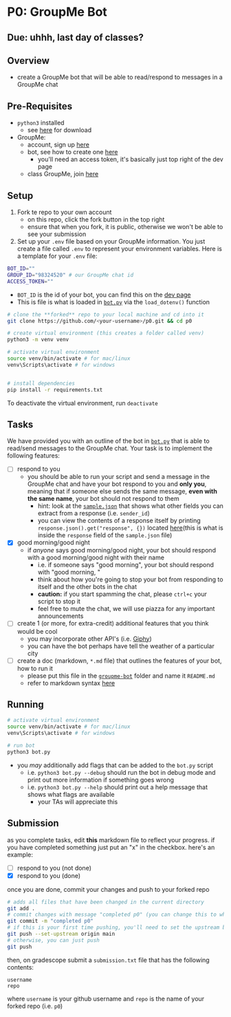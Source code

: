 # P0: GroupMe Bot

## Due: uhhh, last day of classes?

## Overview

- create a GroupMe bot that will be able to read/respond to messages in a GroupMe chat

## Pre-Requisites

- `python3` installed
  - see [here](https://www.python.org/downloads/) for download
- GroupMe:
  - account, sign up [here](https://groupme.com/en-US/register)
  - bot, see how to create one [here](https://dev.groupme.com/tutorials/bots)
    - you'll need an access token, it's basically just top right of the dev page
  - class GroupMe, join [here](https://groupme.com/join_group/98324520/GpX1Owv6)

## Setup

1. Fork te repo to your own account
    - on this repo, click the fork button in the top right
    - ensure that when you fork, it is public, otherwise we won't be able to see your submission
2. Set up your `.env` file based on your GroupMe information. You just create a file called `.env` to represent your environment variables. Here is a template for your `.env` file:

```bash
BOT_ID=""
GROUP_ID="98324520" # our GroupMe chat id
ACCESS_TOKEN="" 
```

- `BOT_ID` is the id of your bot, you can find this on the [dev page](https://dev.groupme.com/bots)
- This is file is what is loaded in [`bot.py`](./groupme-bot/bot.py#L7) via the `load_dotenv()` function

```bash
# clone the **forked** repo to your local machine and cd into it 
git clone https://github.com/<your-username>/p0.git && cd p0

# create virtual environment (this creates a folder called venv)
python3 -m venv venv

# activate virtual environment
source venv/bin/activate # for mac/linux
venv\Scripts\activate # for windows


# install dependencies
pip install -r requirements.txt
```

To deactivate the virtual environment, run `deactivate`

## Tasks

We have provided you with an outline of the bot in [`bot.py`](./groupme-bot/bot.py) that is able to read/send messages to the GroupMe chat. Your task is to implement the following features:

- [ ] respond to you
  - you should be able to run your script and send a message in the GroupMe chat and have your bot respond to you and **only you**, meaning that if someone else sends the same message, **even with the same name**, your bot should not respond to them
    - hint: look at the [`sample.json`](./groupme-bot/sample.json) that shows what other fields you can extract from a response (i.e. `sender_id`)
    - you can view the contents of a response itself by printing `response.json().get("response", {})` located [here](./groupme-bot/bot.py#L31)(this is what is inside the `response` field of the `sample.json` file)
- [x] good morning/good night
  - if *anyone* says good morning/good night, your bot should respond with a good morning/good night with their name
    - i.e. if someone says "good morning", your bot should respond with "good morning, <name>"
    - think about how you're going to stop your bot from responding to itself and the other bots in the chat
    - **caution:** if you start spamming the chat, please `ctrl+c` your script to stop it
    - feel free to mute the chat, we will use piazza for any important announcements
- [ ] create 1 (or more, for extra-credit) additional features that you think would be cool
  - you may incorporate other API's (i.e. [Giphy](https://developers.giphy.com/docs/api/endpoint#search))
  - you can have the bot perhaps have tell the weather of a particular city
- [ ] create a doc (markdown, `*.md` file) that outlines the features of your bot, how to run it
  - please put this file in the [`groupme-bot`](./groupme-bot) folder and name it `README.md`
  - refer to markdown syntax [here](https://www.markdownguide.org/basic-syntax/)

## Running

```bash
# activate virtual environment
source venv/bin/activate # for mac/linux
venv\Scripts\activate # for windows

# run bot
python3 bot.py
```

- you *may* additionally add flags that can be added to the `bot.py` script
  - i.e. `python3 bot.py --debug` should run the bot in debug mode and print out more information if something goes wrong
  - i.e. `python3 bot.py --help` should print out a help message that shows what flags are available
    - your TAs will appreciate this

## Submission

as you complete tasks, edit **this** markdown file to reflect your progress. if you have completed something just put an "x" in the checkbox. here's an example:

- [ ] respond to you (not done)
- [x] respond to you (done)

once you are done, commit your changes and push to your forked repo

```bash
# adds all files that have been changed in the current directory
git add .
# commit changes with message "completed p0" (you can change this to whatever you want)
git commit -m "completed p0"
# if this is your first time pushing, you'll need to set the upstream branch
git push --set-upstream origin main
# otherwise, you can just push
git push
```

then, on gradescope submit a `submission.txt` file that has the following contents:

```
username
repo
```

where `username` is your github username and `repo` is the name of your forked repo (i.e. `p0`)
